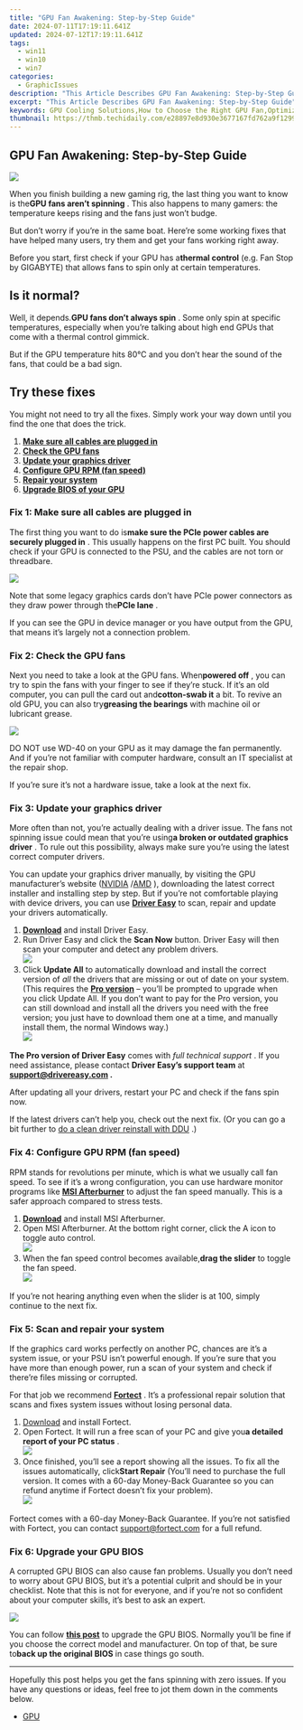 ```yaml
---
title: "GPU Fan Awakening: Step-by-Step Guide"
date: 2024-07-11T17:19:11.641Z
updated: 2024-07-12T17:19:11.641Z
tags:
  - win11
  - win10
  - win7
categories:
  - GraphicIssues
description: "This Article Describes GPU Fan Awakening: Step-by-Step Guide"
excerpt: "This Article Describes GPU Fan Awakening: Step-by-Step Guide"
keywords: GPU Cooling Solutions,How to Choose the Right GPU Fan,Optimizing GPU Performance Through Cooling,The Impact of Fan Speed on GPU Temperature,DIY GPU Cooling Projects,Best Practices for GPU Fan Maintenance,Comparing CPU and GPU Cooling Strategies
thumbnail: https://thmb.techidaily.com/e28897e8d930e3677167fd762a9f129952956dbe6cf005a7a223376477485be0.jpg
---
```


## GPU Fan Awakening: Step-by-Step Guide

![](https://images.drivereasy.com/wp-content/uploads/2021/12/gpu-fan-not-spinning-1.jpg)

 When you finish building a new gaming rig, the last thing you want to know is the**GPU fans aren’t spinning** . This also happens to many gamers: the temperature keeps rising and the fans just won’t budge.

 But don’t worry if you’re in the same boat. Here’re some working fixes that have helped many users, try them and get your fans working right away.

 Before you start, first check if your GPU has a**thermal control** (e.g. Fan Stop by GIGABYTE) that allows fans to spin only at certain temperatures.

## Is it normal?

 Well, it depends.**GPU fans don’t always spin** . Some only spin at specific temperatures, especially when you’re talking about high end GPUs that come with a thermal control gimmick.

 But if the GPU temperature hits 80°C and you don’t hear the sound of the fans, that could be a bad sign.

## Try these fixes

 You might not need to try all the fixes. Simply work your way down until you find the one that does the trick.

1. [**Make sure all cables are plugged in**](#fix1)
2. [**Check the GPU fans**](#fix2)
3. [**Update your graphics driver**](#fix3)
4. [**Configure GPU RPM (fan speed)**](#fix4)
5. [**Repair your system**](#fix5)
6. **[Upgrade BIOS of your GPU](#fix6)**

### Fix 1: Make sure all cables are plugged in

 The first thing you want to do is**make sure the PCIe power cables are securely plugged in** . This usually happens on the first PC built. You should check if your GPU is connected to the PSU, and the cables are not torn or threadbare.

![](https://images.drivereasy.com/wp-content/uploads/2021/12/gigabyte-fan-stop-pcie-1200x675.jpg)

 Note that some legacy graphics cards don’t have PCIe power connectors as they draw power through the**PCIe lane** .

 If you can see the GPU in device manager or you have output from the GPU, that means it’s largely not a connection problem.

### Fix 2: Check the GPU fans

 Next you need to take a look at the GPU fans. When**powered off** , you can try to spin the fans with your finger to see if they’re stuck. If it’s an old computer, you can pull the card out and**cotton-swab it** a bit. To revive an old GPU, you can also try**greasing the bearings** with machine oil or lubricant grease.

![](https://images.drivereasy.com/wp-content/uploads/2021/12/oil-fan-bearing.jpg)

 DO NOT use WD-40 on your GPU as it may damage the fan permanently. And if you’re not familiar with computer hardware, consult an IT specialist at the repair shop.

 If you’re sure it’s not a hardware issue, take a look at the next fix.

### Fix 3: Update your graphics driver

 More often than not, you’re actually dealing with a driver issue. The fans not spinning issue could mean that you’re using**a broken or outdated graphics driver** . To rule out this possibility, always make sure you’re using the latest correct computer drivers.

 You can update your graphics driver manually, by visiting the GPU manufacturer’s website ([NVIDIA](https://www.nvidia.com/Download/index.aspx) /[AMD](https://www.amd.com/en/support) ), downloading the latest correct installer and installing step by step. But if you’re not comfortable playing with device drivers, you can use [**Driver Easy**](https://tools.techidaily.com/drivereasy/download/) to scan, repair and update your drivers automatically.

1. **[Download](https://tools.techidaily.com/drivereasy/download/)**  and install Driver Easy.
2. Run Driver Easy and click the **Scan Now** button. Driver Easy will then scan your computer and detect any problem drivers.  
![](https://images.drivereasy.com/wp-content/uploads/2021/07/Scan-now-2.jpg)
3. Click **Update All** to automatically download and install the correct version of _all_ the drivers that are missing or out of date on your system.  
 (This requires the **[Pro version](https://tools.techidaily.com/drivereasy/download/)**  – you’ll be prompted to upgrade when you click Update All. If you don’t want to pay for the Pro version, you can still download and install all the drivers you need with the free version; you just have to download them one at a time, and manually install them, the normal Windows way.)  
![](https://images.drivereasy.com/wp-content/uploads/2021/04/de-2060-super-update.jpg)

**The Pro version of Driver Easy** comes with _full technical support_ . If you need assistance, please contact **Driver Easy’s support team** at **[support@drivereasy.com](mailto:support@drivereasy.com) .**

 After updating all your drivers, restart your PC and check if the fans spin now.

 If the latest drivers can’t help you, check out the next fix. (Or you can go a bit further to [do a clean driver reinstall with DDU](https://tools.techidaily.com/drivereasy/download/) .)

### Fix 4: Configure GPU RPM (fan speed)

 RPM stands for revolutions per minute, which is what we usually call fan speed. To see if it’s a wrong configuration, you can use hardware monitor programs like [**MSI Afterburner**](https://www.msi.com/Landing/afterburner/graphics-cards) to adjust the fan speed manually. This is a safer approach compared to stress tests.

1. [**Download**](https://www.msi.com/page/Afterburner) and install MSI Afterburner.
2. Open MSI Afterburner. At the bottom right corner, click the A icon to toggle auto control.  
![](https://images.drivereasy.com/wp-content/uploads/2021/12/msi-afterburner-fan-speed-1.jpg)
3. When the fan speed control becomes available,**drag the slider** to toggle the fan speed.  
![](https://images.drivereasy.com/wp-content/uploads/2021/12/msi-afterburner-fan-speed-2.jpg)

 If you’re not hearing anything even when the slider is at 100, simply continue to the next fix.

### Fix 5: Scan and repair your system

 If the graphics card works perfectly on another PC, chances are it’s a system issue, or your PSU isn’t powerful enough. If you’re sure that you have more than enough power, run a scan of your system and check if there’re files missing or corrupted.

 For that job we recommend **[Fortect](https://tools.techidaily.com/drivereasy/download/)**  . It’s a professional repair solution that scans and fixes system issues without losing personal data.

1. [Download](https://tools.techidaily.com/drivereasy/download/) and install Fortect.
2. Open Fortect. It will run a free scan of your PC and give you**a detailed report of your PC status** .  
![](https://images.drivereasy.com/wp-content/uploads/2020/10/fortect-start-scan.jpg)
3. Once finished, you’ll see a report showing all the issues. To fix all the issues automatically, click**Start Repair** (You’ll need to purchase the full version. It comes with a 60-day Money-Back Guarantee so you can refund anytime if Fortect doesn’t fix your problem).  
![](https://images.drivereasy.com/wp-content/uploads/2020/10/fortect-start-repair.jpg)

 Fortect comes with a 60-day Money-Back Guarantee. If you’re not satisfied with Fortect, you can contact <support@fortect.com> for a full refund.

### Fix 6: Upgrade your GPU BIOS

 A corrupted GPU BIOS can also cause fan problems. Usually you don’t need to worry about GPU BIOS, but it’s a potential culprit and should be in your checklist. Note that this is not for everyone, and if you’re not so confident about your computer skills, it’s best to ask an expert.

![](https://images.drivereasy.com/wp-content/uploads/2021/12/gpu-bios-version.jpg)

 You can follow [**this post**](https://forums.tomshardware.com/faq/how-to-upgrade-your-gpu-bios.1957251/) to upgrade the GPU BIOS. Normally you’ll be fine if you choose the correct model and manufacturer. On top of that, be sure to**back up the original BIOS** in case things go south.

---

 Hopefully this post helps you get the fans spinning with zero issues. If you have any questions or ideas, feel free to jot them down in the comments below.

* [GPU](https://tools.techidaily.com/drivereasy/download/)

<ins class="adsbygoogle"
     style="display:block"
     data-ad-format="autorelaxed"
     data-ad-client="ca-pub-7571918770474297"
     data-ad-slot="1223367746"></ins>



<ins class="adsbygoogle"
     style="display:block"
     data-ad-client="ca-pub-7571918770474297"
     data-ad-slot="8358498916"
     data-ad-format="auto"
     data-full-width-responsive="true"></ins>




